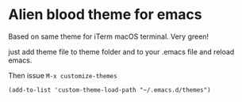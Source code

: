 # Alien blood theme for emacs

Based on same theme for iTerm macOS terminal. Very green!

just add theme file to theme folder and to your .emacs file and reload emacs.

Then issue `M-x customize-themes`

```
(add-to-list 'custom-theme-load-path "~/.emacs.d/themes")
```

